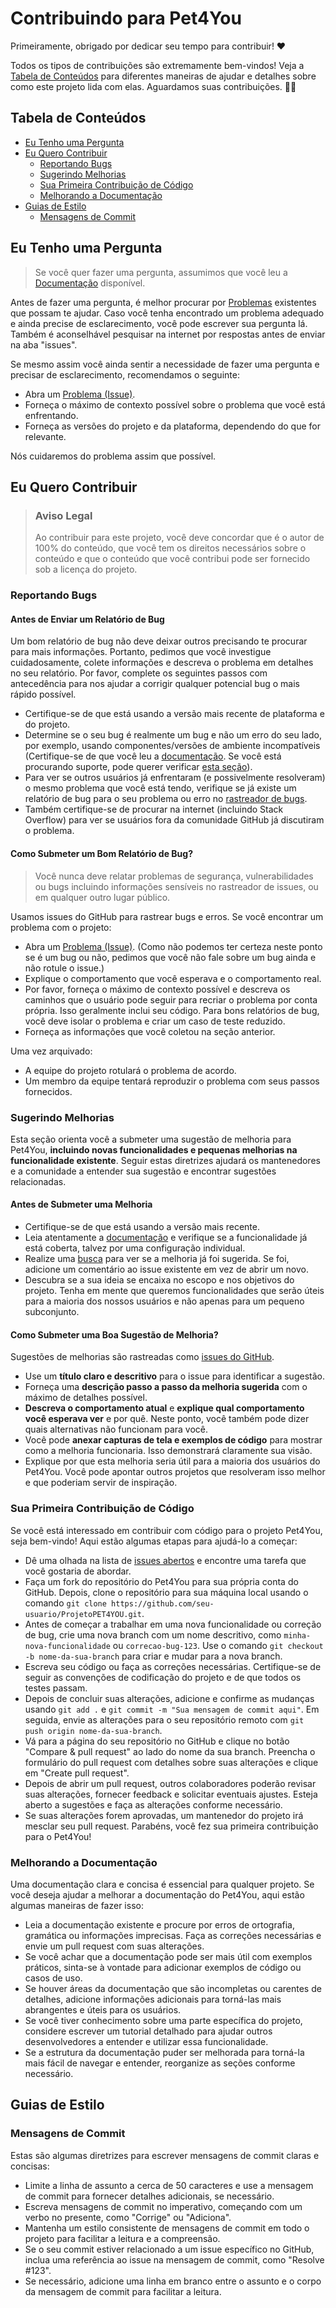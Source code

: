 <!-- omit in toc -->
# Contribuindo para Pet4You

Primeiramente, obrigado por dedicar seu tempo para contribuir! ❤️

Todos os tipos de contribuições são extremamente bem-vindos! Veja a [Tabela de Conteúdos](#tabela-de-conteúdos) para diferentes maneiras de ajudar e detalhes sobre como este projeto lida com elas. Aguardamos suas contribuições. 🐶🐱

<!-- omit in toc -->
## Tabela de Conteúdos

- [Eu Tenho uma Pergunta](#eu-tenho-uma-pergunta)
- [Eu Quero Contribuir](#eu-quero-contribuir)
  - [Reportando Bugs](#reportando-bugs)
  - [Sugerindo Melhorias](#sugerindo-melhorias)
  - [Sua Primeira Contribuição de Código](#sua-primeira-contribuição-de-código)
  - [Melhorando a Documentação](#melhorando-a-documentação)
- [Guias de Estilo](#guias-de-estilo)
  - [Mensagens de Commit](#mensagens-de-commit)

## Eu Tenho uma Pergunta

> Se você quer fazer uma pergunta, assumimos que você leu a [Documentação](https://docs.google.com/document/d/1ybGNQyFeuDRKDxlOfUbdjYDhnYqXxlAIQ2FQG86XLTk/edit) disponível.

Antes de fazer uma pergunta, é melhor procurar por [Problemas](https://github.com/antonioz2022/ProjetoPET4YOU/issues) existentes que possam te ajudar. Caso você tenha encontrado um problema adequado e ainda precise de esclarecimento, você pode escrever sua pergunta lá. Também é aconselhável pesquisar na internet por respostas antes de enviar na aba "issues".

Se mesmo assim você ainda sentir a necessidade de fazer uma pergunta e precisar de esclarecimento, recomendamos o seguinte:

- Abra um [Problema (Issue)](https://github.com/antonioz2022/ProjetoPET4YOU/issues/new).
- Forneça o máximo de contexto possível sobre o problema que você está enfrentando.
- Forneça as versões do projeto e da plataforma, dependendo do que for relevante.

Nós cuidaremos do problema assim que possível.


## Eu Quero Contribuir

> ### Aviso Legal <!-- omit in toc -->
> Ao contribuir para este projeto, você deve concordar que é o autor de 100% do conteúdo, que você tem os direitos necessários sobre o conteúdo e que o conteúdo que você contribui pode ser fornecido sob a licença do projeto.

### Reportando Bugs

<!-- omit in toc -->
#### Antes de Enviar um Relatório de Bug

Um bom relatório de bug não deve deixar outros precisando te procurar para mais informações. Portanto, pedimos que você investigue cuidadosamente, colete informações e descreva o problema em detalhes no seu relatório. Por favor, complete os seguintes passos com antecedência para nos ajudar a corrigir qualquer potencial bug o mais rápido possível.

- Certifique-se de que está usando a versão mais recente de plataforma e do projeto.
- Determine se o seu bug é realmente um bug e não um erro do seu lado, por exemplo, usando componentes/versões de ambiente incompatíveis (Certifique-se de que você leu a [documentação](https://docs.google.com/document/d/1ybGNQyFeuDRKDxlOfUbdjYDhnYqXxlAIQ2FQG86XLTk/edit). Se você está procurando suporte, pode querer verificar [esta seção](#eu-tenho-uma-pergunta)).
- Para ver se outros usuários já enfrentaram (e possivelmente resolveram) o mesmo problema que você está tendo, verifique se já existe um relatório de bug para o seu problema ou erro no [rastreador de bugs](https://github.com/antonioz2022/ProjetoPET4YOU/issues?q=label%3Abug).
- Também certifique-se de procurar na internet (incluindo Stack Overflow) para ver se usuários fora da comunidade GitHub já discutiram o problema.

<!-- omit in toc -->
#### Como Submeter um Bom Relatório de Bug?

> Você nunca deve relatar problemas de segurança, vulnerabilidades ou bugs incluindo informações sensíveis no rastreador de issues, ou em qualquer outro lugar público.
<!-- Você pode adicionar uma chave PGP para permitir que as mensagens sejam enviadas criptografadas também. -->

Usamos issues do GitHub para rastrear bugs e erros. Se você encontrar um problema com o projeto:

- Abra um [Problema (Issue)](https://github.com/antonioz2022/ProjetoPET4YOU/issues/new). (Como não podemos ter certeza neste ponto se é um bug ou não, pedimos que você não fale sobre um bug ainda e não rotule o issue.)
- Explique o comportamento que você esperava e o comportamento real.
- Por favor, forneça o máximo de contexto possível e descreva os caminhos que o usuário pode seguir para recriar o problema por conta própria. Isso geralmente inclui seu código. Para bons relatórios de bug, você deve isolar o problema e criar um caso de teste reduzido.
- Forneça as informações que você coletou na seção anterior.

Uma vez arquivado:

- A equipe do projeto rotulará o problema de acordo.
- Um membro da equipe tentará reproduzir o problema com seus passos fornecidos.

<!-- Você pode querer criar um template de issue para bugs e erros que possa ser usado como guia e que defina a estrutura das informações a serem incluídas. Se você fizer isso, faça referência a ele aqui na descrição. -->

### Sugerindo Melhorias

Esta seção orienta você a submeter uma sugestão de melhoria para Pet4You, **incluindo novas funcionalidades e pequenas melhorias na funcionalidade existente**. Seguir estas diretrizes ajudará os mantenedores e a comunidade a entender sua sugestão e encontrar sugestões relacionadas.

<!-- omit in toc -->
#### Antes de Submeter uma Melhoria

- Certifique-se de que está usando a versão mais recente.
- Leia atentamente a [documentação](https://docs.google.com/document/d/1ybGNQyFeuDRKDxlOfUbdjYDhnYqXxlAIQ2FQG86XLTk/edit) e verifique se a funcionalidade já está coberta, talvez por uma configuração individual.
- Realize uma [busca](https://github.com/antonioz2022/ProjetoPET4YOU/issues) para ver se a melhoria já foi sugerida. Se foi, adicione um comentário ao issue existente em vez de abrir um novo.
- Descubra se a sua ideia se encaixa no escopo e nos objetivos do projeto. Tenha em mente que queremos funcionalidades que serão úteis para a maioria dos nossos usuários e não apenas para um pequeno subconjunto.

<!-- omit in toc -->
#### Como Submeter uma Boa Sugestão de Melhoria?

Sugestões de melhorias são rastreadas como [issues do GitHub](https://github.com/antonioz2022/ProjetoPET4YOU/issues).

- Use um **título claro e descritivo** para o issue para identificar a sugestão.
- Forneça uma **descrição passo a passo da melhoria sugerida** com o máximo de detalhes possível.
- **Descreva o comportamento atual** e **explique qual comportamento você esperava ver** e por quê. Neste ponto, você também pode dizer quais alternativas não funcionam para você.
- Você pode **anexar capturas de tela e exemplos de código** para mostrar como a melhoria funcionaria. Isso demonstrará claramente sua visão.
- Explique por que esta melhoria seria útil para a maioria dos usuários do Pet4You. Você pode apontar outros projetos que resolveram isso melhor e que poderiam servir de inspiração.

### Sua Primeira Contribuição de Código

Se você está interessado em contribuir com código para o projeto Pet4You, seja bem-vindo! Aqui estão algumas etapas para ajudá-lo a começar:

- Dê uma olhada na lista de [issues abertos](https://github.com/antonioz2022/ProjetoPET4YOU/issues) e encontre uma tarefa que você gostaria de abordar.
- Faça um fork do repositório do Pet4You para sua própria conta do GitHub. Depois, clone o repositório para sua máquina local usando o comando `git clone https://github.com/seu-usuario/ProjetoPET4YOU.git`.
- Antes de começar a trabalhar em uma nova funcionalidade ou correção de bug, crie uma nova branch com um nome descritivo, como `minha-nova-funcionalidade` ou `correcao-bug-123`. Use o comando `git checkout -b nome-da-sua-branch` para criar e mudar para a nova branch.
- Escreva seu código ou faça as correções necessárias. Certifique-se de seguir as convenções de codificação do projeto e de que todos os testes passam.
- Depois de concluir suas alterações, adicione e confirme as mudanças usando `git add .` e `git commit -m "Sua mensagem de commit aqui"`. Em seguida, envie as alterações para o seu repositório remoto com `git push origin nome-da-sua-branch`.
- Vá para a página do seu repositório no GitHub e clique no botão "Compare & pull request" ao lado do nome da sua branch. Preencha o formulário do pull request com detalhes sobre suas alterações e clique em "Create pull request".
- Depois de abrir um pull request, outros colaboradores poderão revisar suas alterações, fornecer feedback e solicitar eventuais ajustes. Esteja aberto a sugestões e faça as alterações conforme necessário.
- Se suas alterações forem aprovadas, um mantenedor do projeto irá mesclar seu pull request. Parabéns, você fez sua primeira contribuição para o Pet4You!

### Melhorando a Documentação

Uma documentação clara e concisa é essencial para qualquer projeto. Se você deseja ajudar a melhorar a documentação do Pet4You, aqui estão algumas maneiras de fazer isso:

- Leia a documentação existente e procure por erros de ortografia, gramática ou informações imprecisas. Faça as correções necessárias e envie um pull request com suas alterações.
- Se você achar que a documentação pode ser mais útil com exemplos práticos, sinta-se à vontade para adicionar exemplos de código ou casos de uso.
- Se houver áreas da documentação que são incompletas ou carentes de detalhes, adicione informações adicionais para torná-las mais abrangentes e úteis para os usuários.
- Se você tiver conhecimento sobre uma parte específica do projeto, considere escrever um tutorial detalhado para ajudar outros desenvolvedores a entender e utilizar essa funcionalidade. 
- Se a estrutura da documentação puder ser melhorada para torná-la mais fácil de navegar e entender, reorganize as seções conforme necessário.

## Guias de Estilo

### Mensagens de Commit

Estas são algumas diretrizes para escrever mensagens de commit claras e concisas:

- Limite a linha de assunto a cerca de 50 caracteres e use a mensagem de commit para fornecer detalhes adicionais, se necessário.
- Escreva mensagens de commit no imperativo, começando com um verbo no presente, como "Corrige" ou "Adiciona". 
- Mantenha um estilo consistente de mensagens de commit em todo o projeto para facilitar a leitura e a compreensão.
- Se o seu commit estiver relacionado a um issue específico no GitHub, inclua uma referência ao issue na mensagem de commit, como "Resolve #123".
- Se necessário, adicione uma linha em branco entre o assunto e o corpo da mensagem de commit para facilitar a leitura.



